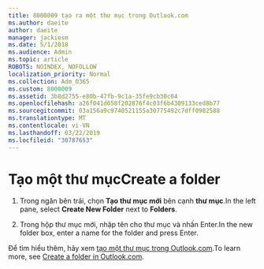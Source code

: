 ```yaml
---
title: 8000009 tạo ra một thư mục trong Outlook.com
ms.author: daeite
author: daeite
manager: jackiesm
ms.date: 5/1/2018
ms.audience: Admin
ms.topic: article
ROBOTS: NOINDEX, NOFOLLOW
localization_priority: Normal
ms.collection: Adm_O365
ms.custom: 8000009
ms.assetid: 3b8d2755-e80b-47fb-9c1a-35fe9cb30c04
ms.openlocfilehash: a26f041d658f202876f4c03f6b4309133ced8b77
ms.sourcegitcommit: 03a156a9c9740521155a30775492c7dff0982588
ms.translationtype: MT
ms.contentlocale: vi-VN
ms.lasthandoff: 03/22/2019
ms.locfileid: "30787653"
---
```

# <a name="create-a-folder"></a><span data-ttu-id="79f4c-102">Tạo một thư mục</span><span class="sxs-lookup"><span data-stu-id="79f4c-102">Create a folder</span></span>

1. <span data-ttu-id="79f4c-103">Trong ngăn bên trái, chọn **Tạo thư mục mới** bên cạnh **thư mục**.</span><span class="sxs-lookup"><span data-stu-id="79f4c-103">In the left pane, select **Create New Folder** next to **Folders**.</span></span> 
    
2. <span data-ttu-id="79f4c-104">Trong hộp thư mục mới, nhập tên cho thư mục và nhấn Enter.</span><span class="sxs-lookup"><span data-stu-id="79f4c-104">In the new folder box, enter a name for the folder and press Enter.</span></span>
    
<span data-ttu-id="79f4c-105">Để tìm hiểu thêm, hãy xem [tạo một thư mục trong Outlook.com](https://go.microsoft.com/fwlink/p/?linkid=873114).</span><span class="sxs-lookup"><span data-stu-id="79f4c-105">To learn more, see [Create a folder in Outlook.com](https://go.microsoft.com/fwlink/p/?linkid=873114).</span></span>
  

